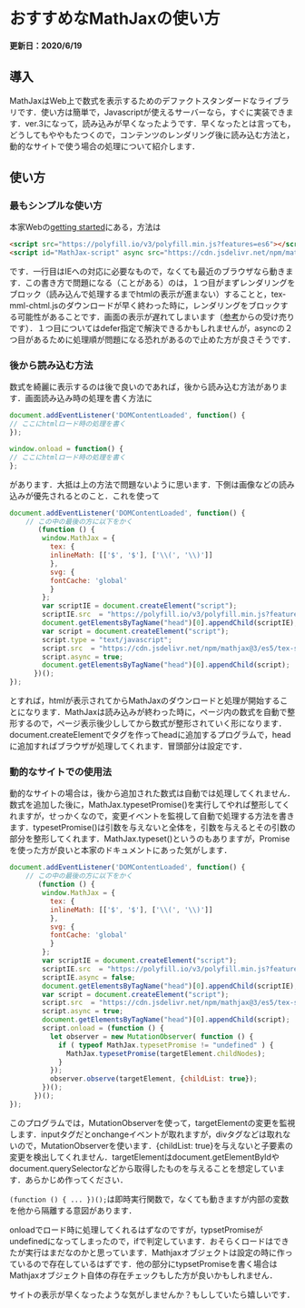 # おすすめなMathJaxの使い方

**更新日：2020/6/19**

## 導入

MathJaxはWeb上で数式を表示するためのデファクトスタンダードなライブラリです．使い方は簡単で，Javascriptが使えるサーバーなら，すぐに実装できます．ver.3になって，読み込みが早くなったようです．早くなったとは言っても，どうしてもややもたつくので，コンテンツのレンダリング後に読み込む方法と，動的なサイトで使う場合の処理について紹介します．

## 使い方

### 最もシンプルな使い方

本家Webの[getting started](https://www.mathjax.org/#gettingstarted)にある，方法は

```html
<script src="https://polyfill.io/v3/polyfill.min.js?features=es6"></script>
<script id="MathJax-script" async src="https://cdn.jsdelivr.net/npm/mathjax@3/es5/tex-mml-chtml.js"></script>
```

です．一行目はIEへの対応に必要なもので，なくても最近のブラウザなら動きます．この書き方で問題になる（ことがある）のは，１つ目がまずレンダリングをブロック（読み込んで処理するまでhtmlの表示が進まない）することと，tex-mml-chtml.jsのダウンロードが早く終わった時に，レンダリングをブロックする可能性があることです．画面の表示が遅れてしまいます（[参考](https://qiita.com/phanect/items/82c85ea4b8f9c373d684)からの受け売りです）．１つ目についてはdefer指定で解決できるかもしれませんが，asyncの２つ目があるために処理順が問題になる恐れがあるので止めた方が良さそうです．

### 後から読み込む方法

数式を綺麗に表示するのは後で良いのであれば，後から読み込む方法があります．画面読み込み時の処理を書く方法に

```javascript
document.addEventListener('DOMContentLoaded', function() {
// ここにhtmlロード時の処理を書く
});
```

```javascript
window.onload = function() {
// ここにhtmlロード時の処理を書く
};
```

があります．大抵は上の方法で問題ないように思います．下側は画像などの読み込みが優先されるとのこと．これを使って

```javascript
document.addEventListener('DOMContentLoaded', function() {
  	// この中の最後の方に以下をかく
       (function () {
        window.MathJax = {
          tex: {
          inlineMath: [['$', '$'], ['\\(', '\\)']]
          },
          svg: {
          fontCache: 'global'
          }
        };
        var scriptIE = document.createElement("script");
        scriptIE.src  = "https://polyfill.io/v3/polyfill.min.js?features=es6";
        document.getElementsByTagName("head")[0].appendChild(scriptIE);
        var script = document.createElement("script");
        script.type = "text/javascript";
        script.src  = "https://cdn.jsdelivr.net/npm/mathjax@3/es5/tex-svg.js";
        script.async = true;
        document.getElementsByTagName("head")[0].appendChild(script);
      })();
});
```

とすれば，htmlが表示されてからMathJaxのダウンロードと処理が開始することになります．MathJaxは読み込みが終わった時に，ページ内の数式を自動で整形するので，ページ表示後少ししてから数式が整形されていく形になります．document.createElementでタグを作ってheadに追加するプログラムで，headに追加すればブラウザが処理してくれます．冒頭部分は設定です．

### 動的なサイトでの使用法

動的なサイトの場合は，後から追加された数式は自動では処理してくれません．数式を追加した後に，MathJax.typesetPromise()を実行してやれば整形してくれますが，せっかくなので，変更イベントを監視して自動で処理する方法を書きます．typesetPromise()は引数を与えないと全体を，引数を与えるとその引数の部分を整形してくれます．MathJax.typeset()というのもありますが，Promiseを使った方が良いと本家のドキュメントにあった気がします．

```javascript
document.addEventListener('DOMContentLoaded', function() {
  	// この中の最後の方に以下をかく
       (function () {
        window.MathJax = {
          tex: {
          inlineMath: [['$', '$'], ['\\(', '\\)']]
          },
          svg: {
          fontCache: 'global'
          }
        };
        var scriptIE = document.createElement("script");
        scriptIE.src  = "https://polyfill.io/v3/polyfill.min.js?features=es6";
        scriptIE.async = false;
        document.getElementsByTagName("head")[0].appendChild(scriptIE);
        var script = document.createElement("script");
        script.src  = "https://cdn.jsdelivr.net/npm/mathjax@3/es5/tex-svg.js";
        script.async = true;
        document.getElementsByTagName("head")[0].appendChild(script);
        script.onload = (function () {
          let observer = new MutationObserver( function () {
            if ( typeof MathJax.typesetPromise != "undefined" ) {
              MathJax.typesetPromise(targetElement.childNodes);
            }
          });
          observer.observe(targetElement, {childList: true});
        })();
      })();
});
```

このプログラムでは，MutationObserverを使って，targetElementの変更を監視します．inputタグだとonchangeイベントが取れますが，divタグなどは取れないので，MutationObserverを使います．{childList: true}を与えないと子要素の変更を検出してくれません．targetElementはdocument.getElementByIdやdocument.querySelectorなどから取得したものを与えることを想定しています．あらかじめ作ってください．

`(function () { ... })();`は即時実行関数で，なくても動きますが内部の変数を他から隔離する意図があります．

onloadでロード時に処理してくれるはずなのですが，typsetPromiseがundefinedになってしまったので，ifで判定しています．おそらくロードはできたが実行はまだなのかと思っています．Mathjaxオブジェクトは設定の時に作っているので存在しているはずです．他の部分にtypsetPromiseを書く場合はMathjaxオブジェクト自体の存在チェックもした方が良いかもしれません．

サイトの表示が早くなったような気がしませんか？もししていたら嬉しいです．

